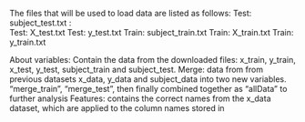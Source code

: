 The files that will be used to load data are listed as follows:
Test: subject_test.txt :  
Test: X_test.txt
Test: y_test.txt
Train: subject_train.txt
Train: X_train.txt
Train: y_train.txt

About variables:
Contain the data from the downloaded files: x_train, y_train, x_test, y_test, subject_train and subject_test.
Merge: data from from previous datasets x_data, y_data and subject_data into two new variables. “merge_train”, “merge_test”, 
then finally combined together as “allData” to further analysis
Features: contains the correct names from the x_data dataset, which are applied to the column names stored in	
